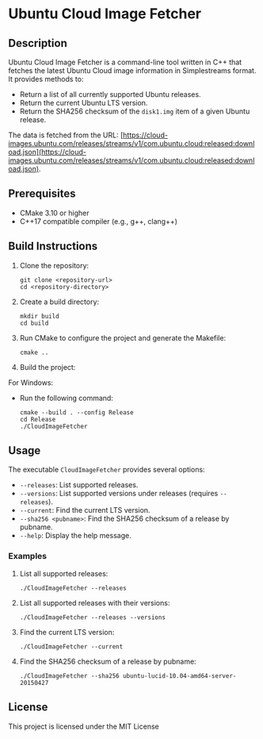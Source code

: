 # Ubuntu Cloud Image Fetcher

## Description

Ubuntu Cloud Image Fetcher is a command-line tool written in C++ that fetches the latest Ubuntu Cloud image information in Simplestreams format. It provides methods to:
- Return a list of all currently supported Ubuntu releases.
- Return the current Ubuntu LTS version.
- Return the SHA256 checksum of the `disk1.img` item of a given Ubuntu release.

The data is fetched from the URL: [https://cloud-images.ubuntu.com/releases/streams/v1/com.ubuntu.cloud:released:download.json](https://cloud-images.ubuntu.com/releases/streams/v1/com.ubuntu.cloud:released:download.json).

## Prerequisites

- CMake 3.10 or higher
- C++17 compatible compiler (e.g., g++, clang++)

## Build Instructions

1. Clone the repository:
    ```
    git clone <repository-url>
    cd <repository-directory>
    ```

2. Create a build directory:
    ```
    mkdir build
    cd build
    ```

3. Run CMake to configure the project and generate the Makefile:
    ```
    cmake ..
    ```

4. Build the project:

For Windows:
- Run the following command:
	```
	cmake --build . --config Release
    cd Release
    ./CloudImageFetcher
	```

## Usage
The executable `CloudImageFetcher` provides several options:

- `--releases`: List supported releases.
- `--versions`: List supported versions under releases (requires `--releases`).
- `--current`: Find the current LTS version.
- `--sha256 <pubname>`: Find the SHA256 checksum of a release by pubname.
- `--help`: Display the help message.

### Examples

1. List all supported releases:
    ```
    ./CloudImageFetcher --releases
    ```

2. List all supported releases with their versions:
    ```
    ./CloudImageFetcher --releases --versions
    ```

3. Find the current LTS version:
    ```
    ./CloudImageFetcher --current
    ```

4. Find the SHA256 checksum of a release by pubname:
    ```
    ./CloudImageFetcher --sha256 ubuntu-lucid-10.04-amd64-server-20150427
    ```

## License
This project is licensed under the MIT License 